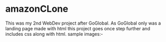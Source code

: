 # amazonCLone
This was my 2nd WebDev project after GoGlobal. As GoGlobal only was a landing page made with html this project goes once step further and includes css along with html.
sample images:-
